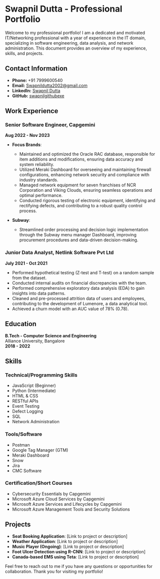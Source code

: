 # Swapnil Dutta - Professional Portfolio

Welcome to my professional portfolio! I am a dedicated and motivated IT/Networking professional with a year of experience in the IT domain, specializing in software engineering, data analysis, and network administration. This document provides an overview of my experience, skills, and projects.

## Contact Information

- **Phone:** +91 7999600540
- **Email:** [Swapnildutta2002@gmail.com](mailto:Swapnildutta2002@gmail.com)
- **LinkedIn:** [Swapnil Dutta](https://www.linkedin.com/in/swapnil-dutta4b3385200/)
- **GitHub:** [swapnilgithubexe](https://github.com/swapnilgithubexe)

## Work Experience

### Senior Software Engineer, Capgemini

**Aug 2022 - Nov 2023**

- **Focus Brands**:

  - Maintained and optimized the Oracle RAC database, responsible for item additions and modifications, ensuring data accuracy and system reliability.
  - Utilized Meraki Dashboard for overseeing and maintaining firewall configurations, enhancing network security and compliance with industry standards.
  - Managed network equipment for seven franchises of NCR Corporation and Viking Clouds, ensuring seamless operations and optimal performance.
  - Conducted rigorous testing of electronic equipment, identifying and rectifying defects, and contributing to a robust quality control process.

- **Subway**:
  - Streamlined order processing and decision logic implementation through the Subway menu manager Dashboard, improving procurement procedures and data-driven decision-making.

### Junior Data Analyst, Netlink Software Pvt Ltd

**July 2021 - Oct 2021**

- Performed hypothetical testing (Z-test and T-test) on a random sample from the dataset.
- Conducted internal audits on financial discrepancies with the team.
- Performed comprehensive exploratory data analysis (EDA) to gain insights into data patterns.
- Cleaned and pre-processed attrition data of users and employees, contributing to the development of Lumenore, a data analytical tool.
- Achieved a churn model with an AUC value of 78% (0.78).

## Education

**B.Tech - Computer Science and Engineering**  
Alliance University, Bangalore  
**2018 - 2022**

## Skills

### Technical/Programming Skills

- JavaScript (Beginner)
- Python (Intermediate)
- HTML & CSS
- RESTful APIs
- Event Testing
- Defect Logging
- SQL
- Network Administration

### Tools/Software

- Postman
- Google Tag Manager (GTM)
- Meraki Dashboard
- Snow
- Jira
- CMC Software

### Certification/Short Courses

- Cybersecurity Essentials by Capgemini
- Microsoft Azure Cloud Services by Capgemini
- Microsoft Azure Services and Lifecycles by Capgemini
- Microsoft Azure Management Tools and Security Solutions

## Projects

- **Seat Booking Application**: [Link to project or description]
- **Weather Application**: [Link to project or description]
- **Music Player (Ongoing)**: [Link to project or description]
- **Foot Ulcer Detection using R-CNN**: [Link to project or description]
- **Canada-based EMS using Teta**: [Link to project or description]

Feel free to reach out to me if you have any questions or opportunities for collaboration. Thank you for visiting my portfolio!
